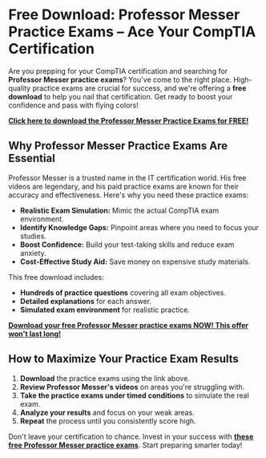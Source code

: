# Free Download: Professor Messer Practice Exams – Ace Your CompTIA Certification

Are you prepping for your CompTIA certification and searching for **Professor Messer practice exams**? You've come to the right place. High-quality practice exams are crucial for success, and we're offering a **free download** to help you nail that certification. Get ready to boost your confidence and pass with flying colors!

[**Click here to download the Professor Messer Practice Exams for FREE!**](https://udemywork.com/professor-messer-practice-exams-free)

## Why Professor Messer Practice Exams Are Essential

Professor Messer is a trusted name in the IT certification world. His free videos are legendary, and his paid practice exams are known for their accuracy and effectiveness. Here's why you need these practice exams:

*   **Realistic Exam Simulation:** Mimic the actual CompTIA exam environment.
*   **Identify Knowledge Gaps:** Pinpoint areas where you need to focus your studies.
*   **Boost Confidence:** Build your test-taking skills and reduce exam anxiety.
*   **Cost-Effective Study Aid:** Save money on expensive study materials.

This free download includes:

*   **Hundreds of practice questions** covering all exam objectives.
*   **Detailed explanations** for each answer.
*   **Simulated exam environment** for realistic practice.

[**Download your free Professor Messer practice exams NOW! This offer won't last long!**](https://udemywork.com/professor-messer-practice-exams-free)

## How to Maximize Your Practice Exam Results

1.  **Download** the practice exams using the link above.
2.  **Review Professor Messer's videos** on areas you're struggling with.
3.  **Take the practice exams under timed conditions** to simulate the real exam.
4.  **Analyze your results** and focus on your weak areas.
5.  **Repeat** the process until you consistently score high.

Don't leave your certification to chance. Invest in your success with **[these free Professor Messer practice exams](https://udemywork.com/professor-messer-practice-exams-free)**. Start preparing smarter today!
